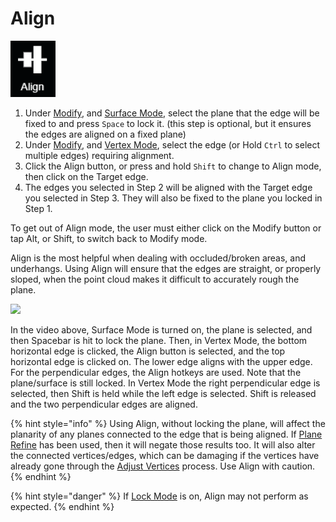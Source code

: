 # Align

![hotkey: hold Shift](../../.gitbook/assets/align-button.png)

1. Under [Modify](modify.md), and [Surface Mode](../../mode.md), select the plane that the edge will be fixed to and press `Space` to lock it. \(this step is optional, but it ensures the edges are aligned on a fixed plane\)
2. Under [Modify](modify.md), and [Vertex Mode](../../mode.md), select the edge \(or Hold `Ctrl` to select multiple edges\) requiring alignment.
3. Click the Align button, or press and hold `Shift` to change to Align mode, then click on the Target edge.
4. The edges you selected in Step 2 will be aligned with the Target edge you selected in Step 3. They will also be fixed to the plane you locked in Step 1.

To get out of Align mode, the user must either click on the Modify button or tap Alt, or Shift, to switch back to Modify mode.

Align is the most helpful when dealing with occluded/broken areas, and underhangs. Using Align will ensure that the edges are straight, or properly sloped, when the point cloud makes it difficult to accurately rough the plane.

![](../../.gitbook/assets/align_proj12131_11_7_18.gif)

In the video above, Surface Mode is turned on, the plane is selected, and then Spacebar is hit to lock the plane. Then, in Vertex Mode, the bottom horizontal edge is clicked, the Align button is selected, and the top horizontal edge is clicked on. The lower edge aligns with the upper edge. For the perpendicular edges, the Align hotkeys are used. Note that the plane/surface is still locked. In Vertex Mode the right perpendicular edge is selected, then Shift is held while the left edge is selected. Shift is released and the two perpendicular edges are aligned.

{% hint style="info" %}
Using Align, without locking the plane, will affect the planarity of any planes connected to the edge that is being aligned. If [Plane Refine](../../tools/wireframe-tools/plane-refine.md) has been used, then it will negate those results too. It will also alter the connected vertices/edges, which can be damaging if the vertices have already gone through the [Adjust Vertices](../../tools/adjust-vertices/) process. Use Align with caution.
{% endhint %}

{% hint style="danger" %}
If [Lock Mode](../../advanced-function/lock-mode.md) is on, Align may not perform as expected.
{% endhint %}

